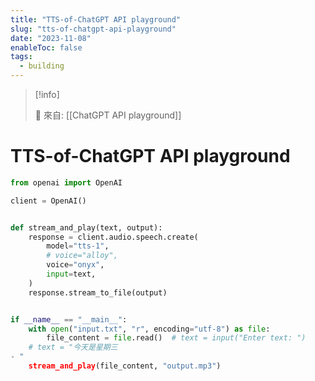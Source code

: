 ```yaml
---
title: "TTS-of-ChatGPT API playground"
slug: "tts-of-chatgpt-api-playground"
date: "2023-11-08"
enableToc: false
tags:
  - building
---
```


> [!info]
>
> 🌱 來自: [[ChatGPT API playground]]

# TTS-of-ChatGPT API playground

```python
from openai import OpenAI

client = OpenAI()


def stream_and_play(text, output):
    response = client.audio.speech.create(
        model="tts-1",
        # voice="alloy",
        voice="onyx",
        input=text,
    )
    response.stream_to_file(output)


if __name__ == "__main__":
    with open("input.txt", "r", encoding="utf-8") as file:
        file_content = file.read()  # text = input("Enter text: ")
    # text = "今天是星期三
- "
    stream_and_play(file_content, "output.mp3")
```
